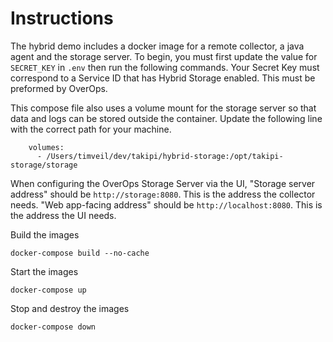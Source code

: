 # Instructions
The hybrid demo includes a docker image for a remote collector, a java agent and the storage server.  To begin, you must first update the value for `SECRET_KEY` in `.env` then run the following commands.  Your Secret Key must correspond to a Service ID that has Hybrid Storage enabled.  This must be preformed by OverOps.

This compose file also uses a volume mount for the storage server so that data and logs can be stored outside the container.  Update the following line with the correct path for your machine.

```
    volumes:
      - /Users/timveil/dev/takipi/hybrid-storage:/opt/takipi-storage/storage
```

When configuring the OverOps Storage Server via the UI, "Storage server address" should be `http://storage:8080`.  This is the address the collector needs.  "Web app-facing address" should be `http://localhost:8080`.  This is the address the UI needs.


Build the images
```
docker-compose build --no-cache
```

Start the images
```
docker-compose up
```

Stop and destroy the images
```
docker-compose down
```
